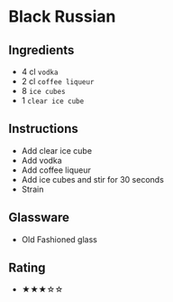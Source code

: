 # Black Russian

## Ingredients
- 4 cl `vodka`
- 2 cl `coffee liqueur`
- 8 `ice cubes`
- 1 `clear ice cube`

## Instructions
- Add clear ice cube
- Add vodka
- Add coffee liqueur
- Add ice cubes and stir for 30 seconds
- Strain

## Glassware
- Old Fashioned glass

## Rating
- ★★★☆☆